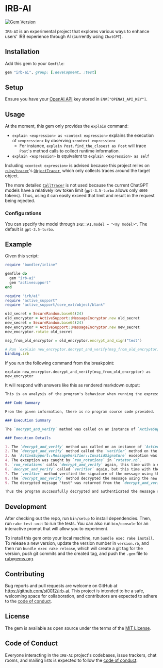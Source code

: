 # IRB-AI

[![Gem Version](https://badge.fury.io/rb/irb-ai.svg)](https://badge.fury.io/rb/irb-ai)

`IRB-AI` is an experimental project that explores various ways to enhance users' IRB experience through AI (currently using `ChatGPT`).

## Installation

Add this gem to your `Gemfile`:

```rb
gem "irb-ai", group: [:development, :test]
```

## Setup

Ensure you have your [OpenAI API](https://openai.com/blog/openai-api) key stored in `ENV["OPENAI_API_KEY"]`.

## Usage

At the moment, this gem only provides the `explain` command:

- `explain <expression> as <context expression>` explains the execution of `<expression>` by observing `<context expression>`
  - For instance, `explain Post.find_the_closest as Post` will trace `Post`'s method calls to collect runtime information.
- `explain <expression>` is equivalent to `explain <expression> as self`

Including `<context expression>` is advised because this project relies on [`ruby/tracer`](https://github.com/ruby/tracer)'s
[`ObjectTracer`](https://github.com/ruby/tracer#objecttracer), which only collects traces around the target object.

The more detailed [`CallTracer`](https://github.com/ruby/tracer#calltracer) is not used because the current ChatGPT models
have a relatively low token limit (`gpt-3.5-turbo` allows only `4000` tokens). Thus, using it can easily exceed that limit and
result in the request being rejected.

### Configurations

You can specify the model through `IRB::AI.model = "<my model>"`. The default is `gpt-3.5-turbo`.

## Example

Given this script:

```rb
require "bundler/inline"

gemfile do
  gem "irb-ai"
  gem "activesupport"
end

require "irb/ai"
require "active_support"
require "active_support/core_ext/object/blank"

old_secret = SecureRandom.base64(24)
old_encryptor = ActiveSupport::MessageEncryptor.new old_secret
new_secret = SecureRandom.base64(24)
new_encryptor = ActiveSupport::MessageEncryptor.new new_secret
new_encryptor.rotate old_secret

msg_from_old_encryptor = old_encryptor.encrypt_and_sign("test")

# Run `explain new_encryptor.decrypt_and_verify(msg_from_old_encryptor) as new_encryptor`
binding.irb 
```

If you run the following command from the breakpoint:

```
explain new_encryptor.decrypt_and_verify(msg_from_old_encryptor) as new_encryptor
```

It will respond with answers like this as rendered markdown output:

```md
This is an analysis of the program's behaviour when running the expression `new_encryptor.decrypt_and_verify(msg_from_old_encryptor)`

### Code Summary

From the given information, there is no program source code provided.

### Execution Summary

The `decrypt_and_verify` method was called on an instance of `ActiveSupport::MessageEncryptor` with a message received from an old encryptor. The method returned the decrypted message "test".

### Execution Details

1. The `decrypt_and_verify` method was called on an instance of `ActiveSupport::MessageEncryptor` with a message received from an old encryptor.
2. The `decrypt_and_verify` method called the `verifier` method on the same instance of `ActiveSupport::MessageEncryptor`.
3. An `ActiveSupport::MessageVerifier::InvalidSignature` exception was raised at line 178 in `message_verifier.rb`, indicating that the message could not be authenticated with the given signature (which was generated by the old encryptor).
4. The exception was caught by `run_rotations` in `rotator.rb`.
5. `run_rotations` calls `decrypt_and_verify` again, this time with a different key used by the new encryptor.
6. `decrypt_and_verify` called `verifier` again, but this time with the new key used by the new encryptor.
7. The `verifier` method verified the signature of the message using the new key, and found it to be valid.
8. The `decrypt_and_verify` method decrypted the message using the new key, which was used to encrypt the message before it was signed.
9. The decrypted message "test" was returned from the `decrypt_and_verify` method.

Thus the program successfully decrypted and authenticated the message received from the old encryptor.
```

## Development

After checking out the repo, run `bin/setup` to install dependencies. Then, run `rake test-unit` to run the tests.
You can also run `bin/console` for an interactive prompt that will allow you to experiment.

To install this gem onto your local machine, run `bundle exec rake install`.
To release a new version, update the version number in `version.rb`, and then run `bundle exec rake release`,
which will create a git tag for the version, push git commits and the created tag, and push the `.gem` file to [rubygems.org](https://rubygems.org).

## Contributing

Bug reports and pull requests are welcome on GitHub at https://github.com/st0012/irb-ai.
This project is intended to be a safe, welcoming space for collaboration, and contributors are expected to adhere to the [code of conduct](https://github.com/st0012/irb-ai/blob/main/CODE_OF_CONDUCT.md).

## License

The gem is available as open source under the terms of the [MIT License](https://opensource.org/licenses/MIT).

## Code of Conduct

Everyone interacting in the `IRB-AI` project's codebases, issue trackers, chat rooms, and mailing lists is expected to follow the [code of conduct](https://github.com/st0012/irb-ai/blob/main/CODE_OF_CONDUCT.md).
